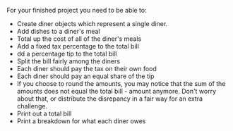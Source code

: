 For your finished project you need to be able to:

- Create diner objects which represent a single diner.
- Add dishes to a diner's meal
- Total up the cost of all of the diner's meals
- Add a fixed tax percentage to the total bill
- dd a percentage tip to the total bill
- Split the bill fairly among the diners
- Each diner should pay the tax on their own food
- Each diner should pay an equal share of the tip
- If you choose to round the amounts, you may notice that the sum of the amounts does not equal the total bill - amount anymore. Don't worry about that, or distribute the disrepancy in a fair way for an extra challenge.
- Print out a total bill
- Print a breakdown for what each diner owes